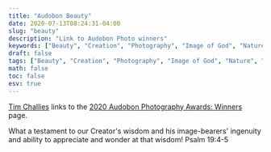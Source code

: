 ```yaml
---
title: "Audobon Beauty"
date: 2020-07-13T08:24:31-04:00
slug: "beauty"
description: "Link to Audobon Photo winners"
keywords: ["Beauty", "Creation", "Photography", "Image of God", "Nature", "Outdoors"]
draft: false
tags: ["Beauty", "Creation", "Photography", "Image of God", "Nature", "Outdoors"]
math: false
toc: false
esv: true
---
```


[Tim Challies](https://www.challies.com/a-la-carte/a-la-carte-july-13-5/) links to the [2020 Audobon Photography Awards: Winners](https://www.audubon.org/magazine/summer-2020/the-2020-audubon-photography-awards-winners) page.

What a testament to our Creator's wisdom and his image-bearers' ingenuity and ability to appreciate and wonder at that wisdom! Psalm 19:4-5